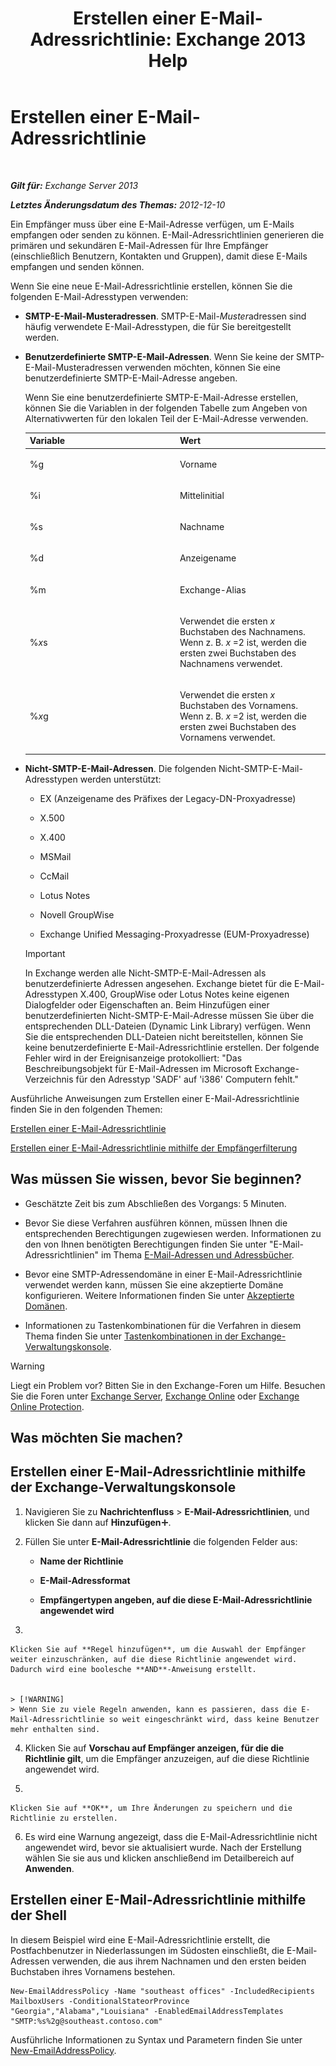 ﻿---
title: 'Erstellen einer E-Mail-Adressrichtlinie: Exchange 2013 Help'
TOCTitle: Erstellen einer E-Mail-Adressrichtlinie
ms:assetid: eb2bf42e-2058-4e17-85d5-97546433b40a
ms:mtpsurl: https://technet.microsoft.com/de-de/library/Bb125137(v=EXCHG.150)
ms:contentKeyID: 50476991
ms.date: 04/24/2018
mtps_version: v=EXCHG.150
f1_keywords:
- Microsoft.Exchange.Management.SnapIn.Esm.OrganizationConfiguration.NewEmailAddressPolicyWizardForm.EmailAddressPolicyIntroductionPage
ms.translationtype: HT
---

# Erstellen einer E-Mail-Adressrichtlinie

 

_**Gilt für:** Exchange Server 2013_

_**Letztes Änderungsdatum des Themas:** 2012-12-10_

Ein Empfänger muss über eine E-Mail-Adresse verfügen, um E-Mails empfangen oder senden zu können. E-Mail-Adressrichtlinien generieren die primären und sekundären E-Mail-Adressen für Ihre Empfänger (einschließlich Benutzern, Kontakten und Gruppen), damit diese E-Mails empfangen und senden können.

Wenn Sie eine neue E-Mail-Adressrichtlinie erstellen, können Sie die folgenden E-Mail-Adresstypen verwenden:

  - **SMTP-E-Mail-Musteradressen**. SMTP-E-Mail-*Muster*adressen sind häufig verwendete E-Mail-Adresstypen, die für Sie bereitgestellt werden.

  - **Benutzerdefinierte SMTP-E-Mail-Adressen**. Wenn Sie keine der SMTP-E-Mail-Musteradressen verwenden möchten, können Sie eine benutzerdefinierte SMTP-E-Mail-Adresse angeben.
    
    Wenn Sie eine benutzerdefinierte SMTP-E-Mail-Adresse erstellen, können Sie die Variablen in der folgenden Tabelle zum Angeben von Alternativwerten für den lokalen Teil der E-Mail-Adresse verwenden.
    
    
    <table>
    <colgroup>
    <col style="width: 50%" />
    <col style="width: 50%" />
    </colgroup>
    <thead>
    <tr class="header">
    <th>Variable</th>
    <th>Wert</th>
    </tr>
    </thead>
    <tbody>
    <tr class="odd">
    <td><p>%g</p></td>
    <td><p>Vorname</p></td>
    </tr>
    <tr class="even">
    <td><p>%i</p></td>
    <td><p>Mittelinitial</p></td>
    </tr>
    <tr class="odd">
    <td><p>%s</p></td>
    <td><p>Nachname</p></td>
    </tr>
    <tr class="even">
    <td><p>%d</p></td>
    <td><p>Anzeigename</p></td>
    </tr>
    <tr class="odd">
    <td><p>%m</p></td>
    <td><p>Exchange-Alias</p></td>
    </tr>
    <tr class="even">
    <td><p>%<em>x</em>s</p></td>
    <td><p>Verwendet die ersten <em>x</em> Buchstaben des Nachnamens. Wenn z. B. <em>x</em> =2 ist, werden die ersten zwei Buchstaben des Nachnamens verwendet.</p></td>
    </tr>
    <tr class="odd">
    <td><p>%<em>x</em>g</p></td>
    <td><p>Verwendet die ersten <em>x</em> Buchstaben des Vornamens. Wenn z. B. <em>x</em> =2 ist, werden die ersten zwei Buchstaben des Vornamens verwendet.</p></td>
    </tr>
    </tbody>
    </table>


  - **Nicht-SMTP-E-Mail-Adressen**. Die folgenden Nicht-SMTP-E-Mail-Adresstypen werden unterstützt:
    
      - EX (Anzeigename des Präfixes der Legacy-DN-Proxyadresse)
    
      - X.500
    
      - X.400
    
      - MSMail
    
      - CcMail
    
      - Lotus Notes
    
      - Novell GroupWise
    
      - Exchange Unified Messaging-Proxyadresse (EUM-Proxyadresse)
    

    > [!IMPORTANT]
    > In Exchange werden alle Nicht-SMTP-E-Mail-Adressen als benutzerdefinierte Adressen angesehen. Exchange bietet für die E-Mail-Adresstypen X.400, GroupWise oder Lotus Notes keine eigenen Dialogfelder oder Eigenschaften an. Beim Hinzufügen einer benutzerdefinierten Nicht-SMTP-E-Mail-Adresse müssen Sie über die entsprechenden DLL-Dateien (Dynamic Link Library) verfügen. Wenn Sie die entsprechenden DLL-Dateien nicht bereitstellen, können Sie keine benutzerdefinierte E-Mail-Adressrichtlinie erstellen. Der folgende Fehler wird in der Ereignisanzeige protokolliert: "Das Beschreibungsobjekt für E-Mail-Adressen im Microsoft Exchange-Verzeichnis für den Adresstyp 'SADF' auf 'i386' Computern fehlt."



Ausführliche Anweisungen zum Erstellen einer E-Mail-Adressrichtlinie finden Sie in den folgenden Themen:

[Erstellen einer E-Mail-Adressrichtlinie](create-an-email-address-policy-exchange-2013-help.md)

[Erstellen einer E-Mail-Adressrichtlinie mithilfe der Empfängerfilterung](create-an-email-address-policy-by-using-recipient-filters-exchange-2013-help.md)

## Was müssen Sie wissen, bevor Sie beginnen?

  - Geschätzte Zeit bis zum Abschließen des Vorgangs: 5 Minuten.

  - Bevor Sie diese Verfahren ausführen können, müssen Ihnen die entsprechenden Berechtigungen zugewiesen werden. Informationen zu den von Ihnen benötigten Berechtigungen finden Sie unter "E-Mail-Adressrichtlinien" im Thema [E-Mail-Adressen und Adressbücher](email-addresses-and-address-books-exchange-2013-help.md).

  - Bevor eine SMTP-Adressendomäne in einer E-Mail-Adressrichtlinie verwendet werden kann, müssen Sie eine akzeptierte Domäne konfigurieren. Weitere Informationen finden Sie unter [Akzeptierte Domänen](accepted-domains-exchange-2013-help.md).

  - Informationen zu Tastenkombinationen für die Verfahren in diesem Thema finden Sie unter [Tastenkombinationen in der Exchange-Verwaltungskonsole](keyboard-shortcuts-in-the-exchange-admin-center-exchange-online-protection-help.md).


> [!WARNING]
> Liegt ein Problem vor? Bitten Sie in den Exchange-Foren um Hilfe. Besuchen Sie die Foren unter <A href="https://go.microsoft.com/fwlink/p/?linkid=60612">Exchange Server</A>, <A href="https://go.microsoft.com/fwlink/p/?linkid=267542">Exchange Online</A> oder <A href="https://go.microsoft.com/fwlink/p/?linkid=285351">Exchange Online Protection</A>.



## Was möchten Sie machen?

## Erstellen einer E-Mail-Adressrichtlinie mithilfe der Exchange-Verwaltungskonsole

1.  Navigieren Sie zu **Nachrichtenfluss** \> **E-Mail-Adressrichtlinien**, und klicken Sie dann auf **Hinzufügen**![Hinzufügen (Symbol)](images/JJ218640.c1e75329-d6d7-4073-a27d-498590bbb558(EXCHG.150).gif "Hinzufügen (Symbol)").

2.  Füllen Sie unter **E-Mail-Adressrichtlinie** die folgenden Felder aus:
    
      - **Name der Richtlinie**
    
      - **E-Mail-Adressformat**
    
      - **Empfängertypen angeben, auf die diese E-Mail-Adressrichtlinie angewendet wird**

3.  
    
    Klicken Sie auf **Regel hinzufügen**, um die Auswahl der Empfänger weiter einzuschränken, auf die diese Richtlinie angewendet wird. Dadurch wird eine boolesche **AND**-Anweisung erstellt.
    

    > [!WARNING]
    > Wenn Sie zu viele Regeln anwenden, kann es passieren, dass die E-Mail-Adressrichtlinie so weit eingeschränkt wird, dass keine Benutzer mehr enthalten sind.



4.  Klicken Sie auf **Vorschau auf Empfänger anzeigen, für die die Richtlinie gilt**, um die Empfänger anzuzeigen, auf die diese Richtlinie angewendet wird.

5.  
    
    Klicken Sie auf **OK**, um Ihre Änderungen zu speichern und die Richtlinie zu erstellen.

6.  Es wird eine Warnung angezeigt, dass die E-Mail-Adressrichtlinie nicht angewendet wird, bevor sie aktualisiert wurde. Nach der Erstellung wählen Sie sie aus und klicken anschließend im Detailbereich auf **Anwenden**.

## Erstellen einer E-Mail-Adressrichtlinie mithilfe der Shell

In diesem Beispiel wird eine E-Mail-Adressrichtlinie erstellt, die Postfachbenutzer in Niederlassungen im Südosten einschließt, die E-Mail-Adressen verwenden, die aus ihrem Nachnamen und den ersten beiden Buchstaben ihres Vornamens bestehen.

    New-EmailAddressPolicy -Name "southeast offices" -IncludedRecipients MailboxUsers -ConditionalStateorProvince "Georgia","Alabama","Louisiana" -EnabledEmailAddressTemplates "SMTP:%s%2g@southeast.contoso.com"

Ausführliche Informationen zu Syntax und Parametern finden Sie unter [New-EmailAddressPolicy](https://technet.microsoft.com/de-de/library/aa996800\(v=exchg.150\)).


